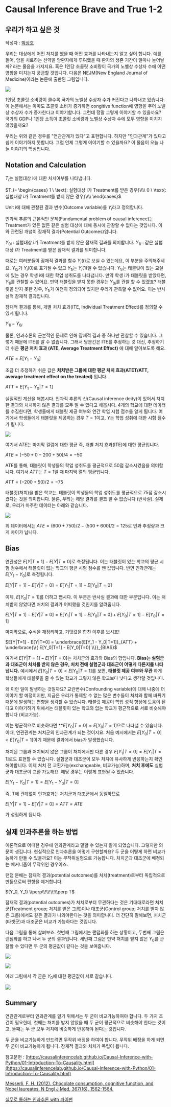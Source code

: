 # Causal Inference Brave and True 1-2

## 우리가 하고 싶은 것
작성자 : [박상호](https://www.linkedin.com/in/shstat1729/)

우리는 대상에게 어떤 처치를 했을 때 어떤 효과를 나타내는지 알고 싶어 합니다. 예를 들어, 암을 치료하는 신약을 암환자에게 투여했을 때 환자의 생존 기간이 얼마나 늘어날까? 라는 물음을 가지지요. 혹은 1인당 초콜릿 소비량이 국가의 노벨상 수상자 수에 어떤 영향을 미치는지 궁금할 것입니다. 다음은 NEJM(New England Journal of Medicine)이라는 논문에 출판된 그림입니다.

![](../pics/Chapter1-01.png)

1인당 초콜릿 소비량이 클수록 국가의 노벨상 수상자 수가 커진다고 나타내고 있습니다. 이 논문에서는 아마도 초콜릿 소비가 증가하면 congitive function에 영향을 주어 노벨상 수상자 수가 증가한다고 이야기합니다. 그런데 정말 그렇게 이야기할 수 있을까요? 국가의 GDP나 1인당 소득이 초콜릿 소비량과 노벨상 수상자 수에 모두 영향을 미치지 않았을까요?

우리는 위와 같은 경우를 "연관관계가 있다"고 표현합니다. 하지만 "인과관계"가 있다고 쉽게 이야기하지 못합니다. 그럼 언제 그렇게 이야기할 수 있을까요? 이 물음이 오늘 나눌 이야기의 핵심입니다.

## Notation and Calculation
$T_i$는 실험대상 i에 대한 처치여부를 나타냅니다.

$T_i=
\begin{cases}
1 \ \text{: 실험대상 i가 Treatment를 받은 경우}\\\\
0 \ \text{: 실험대상 i가 Treatment를 받지 않은 경우}\\\\
\end{cases}$

Unit i에 대해 관찰된 결과 변수(Outcome variable)를 $Y_i$라고 정의합니다.

인과적 추론의 근본적인 문제(Fundamental problem of causal inference)는 Treatment가 있든 없든 같은 실험 대상에 대해 동시에 관찰할 수 없다는 것입니다. 이와 관련된 개념이 잠재적 결과(Potential Outcomes)입니다.

$Y_{0i}$ : 실험대상 i가 Treatment를 받지 않은 잠재적 결과를 의미합니다.
$Y_{1i}$ : 같은 실험대상 i가 Treatment를 받은 잠재적 결과를 의미합니다.

때로는 여러분들이 잠재적 결과를 함수 $Y_i(t)$로 보실 수 있는데요, 이 부분을 주의해주세요. $Y_{0i}$가 $Y_i(0)$로 표기될 수 있고 $Y_{1i}$는 $Y_i(1)$일 수 있습니다. $Y_{1i}$는 태블릿이 있는 교실에 있는 경우 학생 i에 대한 학업 성취도를 나타냅니다. 만약 학생 i가 태블릿을 받았다면, $Y_{1i}$를 관찰할 수 있어요. 만약 태블릿을 받지 못한 경우는 $Y_{0i}$를 관찰 할 수 있겠죠? 태블릿을 받지 못한 경우, $Y_{1i}$가 여전히 정의되어 있지만 우리가 관측할 수 없어요. 이는 반사실적 잠재적 결과입니다.

잠재적 결과를 통해, 개별 처치 효과(ITE, Individual Treatment Effect)를 정의할 수 있게 됩니다.

$Y_{1i} - Y_{0i}$

물론, 인과추론의 근본적인 문제로 인해 잠재적 결과 중 하나만 관찰할 수 있습니다. 그렇기 때문에 ITE를 알 수 없습니다. 그래서 당분간은 ITE를 추정하는 것 대신, 추정하기 더 쉬운 **평균 처치 효과 (ATE, Average Treatment Effect)** 에 대해 알아보도록 해요.

$ATE = E[Y_1 - Y_0]$

조금 더 추정하기 쉬운 값은 **처치받은 그룹에 대한 평균 처치 효과(ATET/ATT, average treatment effect on the treated)** 입니다.

$ATT = E[Y_1 - Y_0 | T=1]$

실질적인 계산을 해봅시다. 인과적 추론의 신(Causal inference deity)이 있어서 처치한 결과와 처치하지 않은 결과를 모두 알 수 있다고 해봅시다. 4개의 학교에 대한 데이터를 수집한다면, 학생들에게 태블릿 제공 여부와 연간 학업 시험 점수를 알게 됩니다. 여기에서 학생들에게 태블릿을 제공하는 경우 $T=1$이고, $Y$는 학업 성취에 대한 시험 점수가 됩니다.

![](../pics/Chapter1-02.png)

여기서 $ATE$는 마지막 컬럼에 대한 평균 즉, 개별 처치 효과(ITE)에 대한 평균입니다.

$ATE=(-50 + 0 - 200 + 50)/4 = -50$

ATE를 통해, 태블릿이 학생들의 학업 성취도를 평균적으로 50점 감소시켰음을 의미합니다. 여기서 $ATT$는 $T=1$일 때 마지막 열의 평균입니다.

$ATT=(- 200 + 50)/2 = -75$

태블릿(처치)을 받은 학교는, 태블릿이 학생들의 학업 성취도를 평균적으로 75점 감소시켰다는 것을 의미합니다. 물론, 우리는 해당 결과를 결코 알 수 없습니다 (반사실). 실제로, 우리가 마주한 데이터는 아래와 같습니다.

![](../pics/Chapter1-03.png)

위 데이터에서는 $ATE=(600+750)/2 - (500 + 600)/2 = 125$로 인과 추정량과 크게 차이가 납니다.

## Bias
연관성은 $E[Y|T=1] - E[Y|T=0]$로 측정됩니다. 이는 태블릿이 있는 학교의 평균 시험 점수에서 태블릿이 없는 학교의 평균 시험 점수를 뺀 값입니다. 반면 인과관계는 $E[Y_1 - Y_0]$로 측정됩니다.

$E[Y|T=1] - E[Y|T=0] = E[Y_1|T=1] - E[Y_0|T=0]$

이제, $E[Y_0|T=1]$를 더하고 뺍시다. 이 부분은 반사실 결과에 대한 부분입니다. 이는 처치받지 않았다면 처치의 결과가 어떠했을 것인지를 알려줍니다.

$E[Y|T=1] - E[Y|T=0] = E[Y_1|T=1] - E[Y_0|T=0] + E[Y_0|T=1] - E[Y_0|T=1]$

마지막으로, 수식을 재정리하고, 기댓값을 합친 이후를 보시죠!
     
$E[Y|T=1] - E[Y|T=0] = \underbrace{E[Y_1 - Y_0|T=1]}_{ATT} + \underbrace{\\{ E[Y_0|T=1] - E[Y_0|T=0] \\}}_{BIAS}$


여기서 $E[Y|T=1] - E[Y|T=0]$는 처치군의 효과와 Bias의 합입니다. **Bias는 실험군과 대조군이 처치를 받지 않은 경우, 처치 전에 실험군과 대조군이 어떻게 다른지를 나타냅니다.** 예시에서 $E[Y_0|T=0] < E[Y_0|T=1]$를 보면, **태블릿 제공 여부와 무관** 하게 학생들에게 태블릿을 줄 수 있는 학교가 그렇지 않은 학교보다 낫다고 생각할 것입니다. 

왜 이런 일이 발생하는 것일까요? 교란변수(Confounding variable)에 대해 나중에 더 이야기 할 예정이지만, 지금은 우리가 통제할 수 없는 많은 변수들이 처치와 함께 바뀌기 때문에 발생하는 편향을 생각할 수 있습니다. 태블릿 제공이 학업 성적 향상에 도움이 된다고 이야기하기 위해서는 태블릿이 있는 학교와 없는 학교가 평균적으로 서로 비슷해야 합니다 (비교가능).

이는 평균적으로 비슷하다면 **$E[Y_0|T=0] = E[Y_0|T=1]$으로 나타낼 수 있습니다. 이때, 연관관계는 처치군의 인과관계가 되는 것이지요. 처음 예시에서는 $E[Y_0|T=0] < E[Y_0|T=1]$이기 때문에 결과에서 bias가 발생했습니다.

처치된 그룹과 처치되지 않은 그룹이 처치에서만 다른 경우 $E[Y_1|T=0] = E[Y_1|T=1]$로도 표현할 수 있습니다. 실험군과 대조군이 모두 처치에 유사하게 반응하는지 확인해야합니다. 이제 처치 전 교환가능(exchangeable, 비교가능)하며, **처치 후에도** 실험군과 대조군이 교환 가능해요. 해당 경우는 이렇게 표현될 수 있습니다.

$E[Y_1 - Y_0|T=1]=E[Y_1 - Y_0|T=0]$

즉, T에 관계없이 인과효과는 처치군과 대조군에서 동일하므로 

$E[Y|T=1] - E[Y|T=0] = ATT = ATE$

가 성립하게 됩니다.


## 실제 인과추론을 하는 방법

이론적으로 어떠한 경우에 인과관계라고 말할 수 있는지 알게 되었습니다. 그렇지만 의문이 생깁니다. 현실적으로 인과추론을 어떻게 구현할까요? 두 군을 어떻게 하면 비교가능하게 만들 수 있을까요? 이는 무작위실험으로 가능합니다. 처치군과 대조군에 배정되는 메커니즘이 무작위인 경우이죠.

랜덤 분배는 잠재적 결과(potential outcomes)를 처치(treatment)로부터 독립적으로 만듦으로써 편향을 제거합니다.

$(Y_0, Y_1) \\perp\\!\\!\\!\\perp T$

잠재적 결과(potential outcomes)가 처치로부터 무관하다는 것은 기대대로라면 처치군(Treatment group; 처치를 받은 그룹)이나 대조군(Control group; 처치를 받지 않은 그룹)에서도 같은 결과가 나와야한다는 것을 의미합니다. 더 간단히 말해보면, 처치군(타겟군)과 대조군은 비교가 가능하다는 것입니다.

다음 그림을 통해 살펴보죠. 첫번째 그림에서는 랜덤화를 하는 상황이고, 두번째 그림은 랜덤화를 하고 나서 두 군의 결과입니다. 세번째 그림은 만약 처치를 받지 않은 $Y_0$를 관찰할 수 있다면 두 군의 평균값이 같다는 것을 보여줍니다.

![](../pics/Chapter1-04.png)

![](../pics/Chapter1-05.png)

아래 그림에서 각 군은 $Y_0$에 대한 평균값이 서로 같습니다.

![](../pics/Chapter1-06.png)

## Summary
연관관계로부터 인과관계를 알기 위해서는 두 군이 비교가능하여야 합니다. 두 가지 조건이 필요한데, 첫째는 처치를 받지 않았을 때 두 군이 평균적으로 비슷해야 한다는 것이고, 둘째는 두 군 모두 처치에 비슷하게 반응해야 된다는 것입니다.

두 군을 비교가능하게 만드려면 무작위 배정을 하여야 합니다. 무작위 배정을 하게 되면 두 군이 비교가능하게 됩니다. 잠재적 결과와 처치가 독립이 됩니다.

참고문헌 : [https://causalinferencelab.github.io/Causal-Inference-with-Python/01-Introduction-To-Causality.html](https://causalinferencelab.github.io/Causal-Inference-with-Python/01-Introduction-To-Causality.html)

[Messerli, F. H. (2012). Chocolate consumption, cognitive function, and Nobel laureates. N Engl J Med, 367(16), 1562-1564.](https://cbb.sjtu.edu.cn/~jingli/courses/2018fall/bi372/files/NEJM.pdf)

[실무로 통하는 인과추론 with 파이썬](https://product.kyobobook.co.kr/detail/S000212577153)